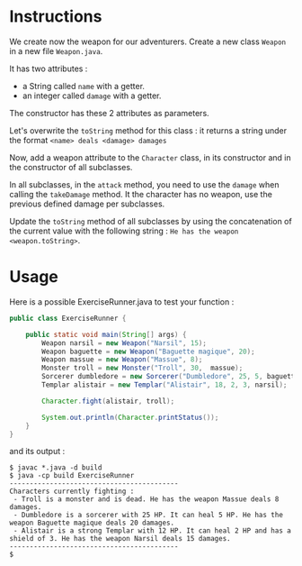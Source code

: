# Instructions

We create now the weapon for our adventurers. Create a new class `Weapon` in a new file `Weapon.java`.

It has two attributes : 
* a String called `name` with a getter.
* an integer called `damage` with a getter.

The constructor has these 2 attributes as parameters.

Let's overwrite the `toString` method for this class : it returns a string under the format `<name> deals <damage> damages`

Now, add a weapon attribute to the `Character` class, in its constructor and in the constructor of all subclasses.

In all subclasses, in the `attack` method, you need to use the `damage` when calling the `takeDamage` method. It the character has no weapon, use the previous defined damage per subclasses.
 
Update the `toString` method of all subclasses by using the concatenation of the current value with the following string : `He has the weapon <weapon.toString>`.

# Usage

Here is a possible ExerciseRunner.java to test your function :

```java
public class ExerciseRunner {

    public static void main(String[] args) {
        Weapon narsil = new Weapon("Narsil", 15);
        Weapon baguette = new Weapon("Baguette magique", 20);
        Weapon massue = new Weapon("Massue", 8);
        Monster troll = new Monster("Troll", 30,  massue);
        Sorcerer dumbledore = new Sorcerer("Dumbledore", 25, 5, baguette);
        Templar alistair = new Templar("Alistair", 18, 2, 3, narsil);

        Character.fight(alistair, troll);

        System.out.println(Character.printStatus());
    }
}
```

and its output :
```shell
$ javac *.java -d build
$ java -cp build ExerciseRunner 
------------------------------------------
Characters currently fighting :
 - Troll is a monster and is dead. He has the weapon Massue deals 8 damages.
 - Dumbledore is a sorcerer with 25 HP. It can heal 5 HP. He has the weapon Baguette magique deals 20 damages.
 - Alistair is a strong Templar with 12 HP. It can heal 2 HP and has a shield of 3. He has the weapon Narsil deals 15 damages.
------------------------------------------
$ 
```
